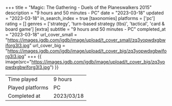 +++
title = "Magic: The Gathering - Duels of the Planeswalkers 2015"
description = "9 hours and 50 minutes - PC"
date = "2023-03-18"
updated = "2023-03-18"
in_search_index = true
[taxonomies]
platforms = ['pc']
rating = []
genres = ['strategy', 'turn-based strategy (tbs)', 'tactical', 'card & board game']
[extra]
subtitle = "9 hours and 50 minutes - PC"
completed_at = "2023-03-18"
url_cover_small = "https://images.igdb.com/igdb/image/upload/t_cover_small/zq3yopwdxgbwiforg3l3.jpg"
url_cover_big = "https://images.igdb.com/igdb/image/upload/t_cover_big/zq3yopwdxgbwiforg3l3.jpg"
+++
{{ image(src="https://images.igdb.com/igdb/image/upload/t_cover_big/zq3yopwdxgbwiforg3l3.jpg") }}

|              |            |
| ------------ | ---------- |
| Time played  | 9 hours |
| Played platforms    | PC |
| Completed at | 2023/03/18 |


